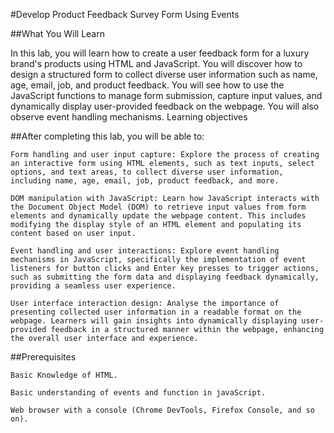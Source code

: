 #Develop Product Feedback Survey Form Using Events

##What You Will Learn

In this lab, you will learn how to create a user feedback form for a luxury brand's products using HTML and JavaScript. You will discover how to design a structured form to collect diverse user information such as name, age, email, job, and product feedback. You will see how to use the JavaScript functions to manage form submission, capture input values, and dynamically display user-provided feedback on the webpage. You will also observe event handling mechanisms.
Learning objectives

##After completing this lab, you will be able to:

    Form handling and user input capture: Explore the process of creating an interactive form using HTML elements, such as text inputs, select options, and text areas, to collect diverse user information, including name, age, email, job, product feedback, and more.

    DOM manipulation with JavaScript: Learn how JavaScript interacts with the Document Object Model (DOM) to retrieve input values from form elements and dynamically update the webpage content. This includes modifying the display style of an HTML element and populating its content based on user input.

    Event handling and user interactions: Explore event handling mechanisms in JavaScript, specifically the implementation of event listeners for button clicks and Enter key presses to trigger actions, such as submitting the form data and displaying feedback dynamically, providing a seamless user experience.

    User interface interaction design: Analyse the importance of presenting collected user information in a readable format on the webpage. Learners will gain insights into dynamically displaying user-provided feedback in a structured manner within the webpage, enhancing the overall user interface and experience.

##Prerequisites

    Basic Knowledge of HTML.

    Basic understanding of events and function in javaScript.

    Web browser with a console (Chrome DevTools, Firefox Console, and so on).
